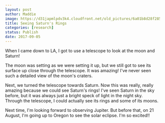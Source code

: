 ```yaml
---
layout: post
author: Maddie
image: https://d31japmlpdv3k4.cloudfront.net/old_pictures/6a01b8d28f2857970c01bb09b9beb9970d-pi.jpg
title: Seeing Saturn's Rings
categories: [research]
status: Publish
date: 2017-09-05
---
```



When I came down to LA, I got to use a telescope to look at the moon and Saturn!

The moon was setting as we were setting it up, but we still got to see its surface up close through the telescope. It was amazing! I've never seen such a detailed view of the moon's craters.

Next, we turned the telescope towards Saturn. Now this was really, really amazing because we could see Saturn's rings! I've seen Saturn in the sky before, but it was always just a bright speck of light in the night sky. Through the telescope, I could actually see its rings and some of its moons.

Next time, I'm looking forward to observing Jupiter. But before that, on 21 August, I'm going up to Oregon to see the solar eclipse. I'm so excited!!

